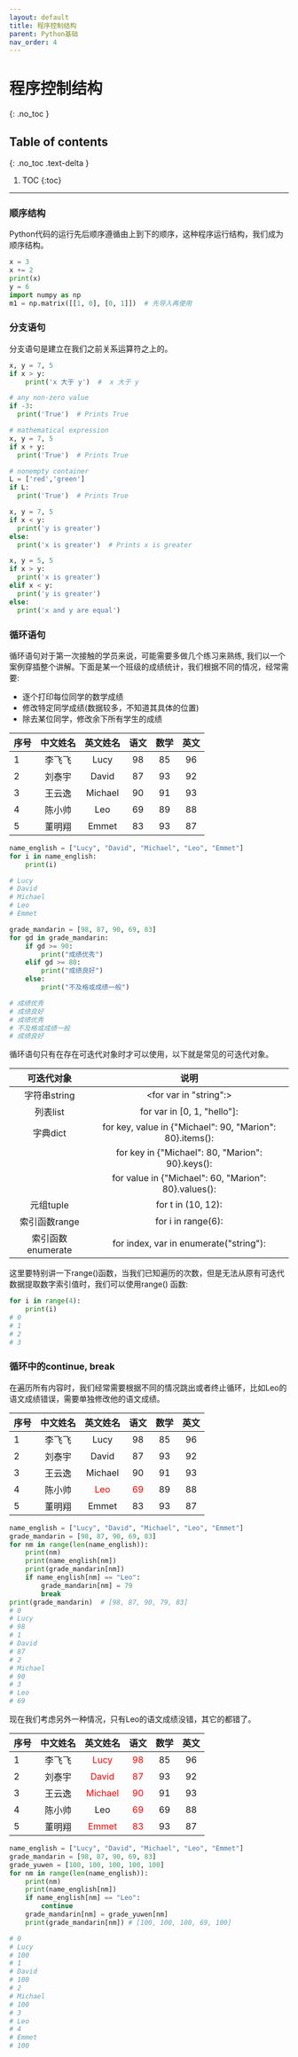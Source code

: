 ```yaml
---
layout: default
title: 程序控制结构
parent: Python基础
nav_order: 4
---
```


# 程序控制结构
{: .no_toc }

## Table of contents
{: .no_toc .text-delta }

1. TOC
{:toc}

---

### 顺序结构

Python代码的运行先后顺序遵循由上到下的顺序，这种程序运行结构，我们成为顺序结构。

```python
x = 3
x += 2
print(x)
y = 6
import numpy as np
m1 = np.matrix([[1, 0], [0, 1]])  # 先导入再使用
```

### 分支语句

分支语句是建立在我们之前关系运算符之上的。

```python
x, y = 7, 5
if x > y:
	print('x 大于 y')  #  x 大于 y

# any non-zero value
if -3:
  print('True')  # Prints True

# mathematical expression
x, y = 7, 5
if x + y:
  print('True')  # Prints True

# nonempty container
L = ['red','green']
if L:
  print('True')  # Prints True

x, y = 7, 5
if x < y:
  print('y is greater')
else:
  print('x is greater')  # Prints x is greater

x, y = 5, 5
if x > y:
  print('x is greater')
elif x < y:
  print('y is greater')
else:
  print('x and y are equal')
```

### 循环语句

循环语句对于第一次接触的学员来说，可能需要多做几个练习来熟练, 我们以一个案例穿插整个讲解。下面是某一个班级的成绩统计，我们根据不同的情况，经常需要:
- 逐个打印每位同学的数学成绩
- 修改特定同学成绩(数据较多，不知道其具体的位置)
- 除去某位同学，修改余下所有学生的成绩

| 序号 | 中文姓名 | 英文姓名 | 语文 | 数学 | 英文 |
|------|:--------:|:--------:|:----:|:----:|:----:|
|   1  |  李飞飞  |   Lucy   |  98  |  85  |  96  |
|   2  |  刘泰宇  |   David  |  87  |  93  |  92  |
|   3  |  王云逸  |  Michael |  90  |  91  |  93  |
|   4  |  陈小帅  |    Leo   |  69  |  89  |  88  |
|   5  |  董明翔  |   Emmet  |  83  |  93  |  87  |


```python
name_english = ["Lucy", "David", "Michael", "Leo", "Emmet"]
for i in name_english:
    print(i)

# Lucy
# David
# Michael
# Leo
# Emmet

grade_mandarin = [98, 87, 90, 69, 83]
for gd in grade_mandarin:
    if gd >= 90:
        print("成绩优秀")
    elif gd >= 80:
        print("成绩良好")
    else:
        print("不及格或成绩一般")

# 成绩优秀
# 成绩良好
# 成绩优秀
# 不及格或成绩一般
# 成绩良好
```

循环语句只有在存在可迭代对象时才可以使用，以下就是常见的可迭代对象。

|     可迭代对象    |                           说明                           |
|:-----------------:|:--------------------------------------------------------:|
|    字符串string   | <for var in "string":>                                     |
|      列表list     | for var in [0, 1, "hello"]:                              |
|      字典dict     | for key, value in {"Michael": 90, "Marion": 80}.items(): |
|                   | for key in {"Michael": 80, "Marion": 90}.keys():         |
|                   | for value in {"Michael": 60, "Marion": 80}.values():     |
|     元组tuple     | for t in (10, 12):                                       |
|   索引函数range   | for i in range(6):                                       |
| 索引函数enumerate | for index, var in enumerate("string"):                   |

这里要特别讲一下range()函数，当我们已知遍历的次数，但是无法从原有可迭代数据提取数字索引值时，我们可以使用range()
函数:
```python
for i in range(4):
    print(i)
# 0
# 1
# 2
# 3
```

### 循环中的continue, break

在遍历所有内容时，我们经常需要根据不同的情况跳出或者终止循环，比如Leo的语文成绩错误，需要单独修改他的语文成绩。

| 序号 | 中文姓名 | 英文姓名 | 语文 | 数学 | 英文 |
|------|:--------:|:--------:|:----:|:----:|:----:|
|   1  |  李飞飞  |   Lucy   |  98  |  85  |  96  |
|   2  |  刘泰宇  |   David  |  87  |  93  |  92  |
|   3  |  王云逸  |  Michael |  90  |  91  |  93  |
|   4  |  陈小帅  |    <span style="color:red;">Leo</span>   |  <span style="color:red;">69</span> |  89  |  88  |
|   5  |  董明翔  |   Emmet  |  83  |  93  |  87  |

```python
name_english = ["Lucy", "David", "Michael", "Leo", "Emmet"]
grade_mandarin = [98, 87, 90, 69, 83]
for nm in range(len(name_english)):
    print(nm)
    print(name_english[nm])
    print(grade_mandarin[nm])
    if name_english[nm] == "Leo":
        grade_mandarin[nm] = 79
        break
print(grade_mandarin)  # [98, 87, 90, 79, 83]
# 0
# Lucy
# 98
# 1
# David
# 87
# 2
# Michael
# 90
# 3
# Leo
# 69
```

现在我们考虑另外一种情况，只有Leo的语文成绩没错，其它的都错了。

| 序号 | 中文姓名 | 英文姓名 | 语文 | 数学 | 英文 |
|------|:--------:|:--------:|:----:|:----:|:----:|
|   1  |  李飞飞  |    <span style="color:red;">Lucy</span>  |   <span style="color:red;">98</span> |  85  |  96  |
|   2  |  刘泰宇  |    <span style="color:red;">David</span> |   <span style="color:red;">87</span>  |  93  |  92  |
|   3  |  王云逸  |   <span style="color:red;">Michael</span> |   <span style="color:red;">90</span>  |  91  |  93  |
|   4  |  陈小帅  |   Leo   |  <span style="color:red;">69</span> |  69  |  88  |
|   5  |  董明翔  |    <span style="color:red;">Emmet</span> |   <span style="color:red;">83</span>  |  93  |  87  |

```python
name_english = ["Lucy", "David", "Michael", "Leo", "Emmet"]
grade_mandarin = [98, 87, 90, 69, 83]
grade_yuwen = [100, 100, 100, 100, 100]
for nm in range(len(name_english)):
    print(nm)
    print(name_english[nm])
    if name_english[nm] == "Leo":
        continue
    grade_mandarin[nm] = grade_yuwen[nm]
    print(grade_mandarin[nm]) # [100, 100, 100, 69, 100]

# 0
# Lucy
# 100
# 1
# David
# 100
# 2
# Michael
# 100
# 3
# Leo
# 4
# Emmet
# 100
```

